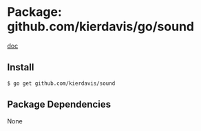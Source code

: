 Package: github.com/kierdavis/go/sound
======================================

[doc](http://gopkgdoc.appspot.com/pkg/github.com/kierdavis/go/sound)



Install
-------

    $ go get github.com/kierdavis/sound

Package Dependencies
--------------------

None


